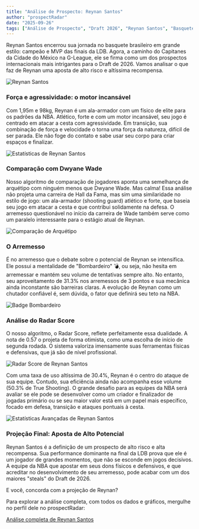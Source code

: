 ```yaml
---
title: "Análise de Prospecto: Reynan Santos"
author: "prospectRadar"
date: "2025-09-26"
tags: ["Análise de Prospecto", "Draft 2026", "Reynan Santos", "Basquete Brasileiro"]
---
```


Reynan Santos encerrou sua jornada no basquete brasileiro em grande estilo: campeão e MVP das finais da LDB. Agora, a caminho do Capitanes da Cidade do México na G-League, ele se firma como um dos prospectos internacionais mais intrigantes para o Draft de 2026. Vamos analisar o que faz de Reynan uma aposta de alto risco e altíssima recompensa.

![Reynan Santos](/blog/reynan.jpg)

### Força e agressividade: o motor incansável

Com 1,95m e 98kg, Reynan é um ala-armador com um físico de elite para os padrões da NBA. Atlético, forte e com um motor incansável, seu jogo é centrado em atacar a cesta com agressividade. Em transição, sua combinação de força e velocidade o torna uma força da natureza, difícil de ser parada. Ele não foge do contato e sabe usar seu corpo para criar espaços e finalizar.

![Estatísticas de Reynan Santos](/blog/reynan-stats.jpg)

### Comparação com Dwyane Wade

Nosso algoritmo de comparação de jogadores aponta uma semelhança de arquétipo com ninguém menos que Dwyane Wade. Mas calma! Essa análise não projeta uma carreira de Hall da Fama, mas sim uma similaridade no estilo de jogo: um ala-armador (shooting guard) atlético e forte, que baseia seu jogo em atacar a cesta e que contribui solidamente na defesa. O arremesso questionável no início da carreira de Wade também serve como um paralelo interessante para o estágio atual de Reynan.

![Comparação de Arquétipo](/blog/compare.jpg)

### O Arremesso

É no arremesso que o debate sobre o potencial de Reynan se intensifica. Ele possui a mentalidade de "Bombardeiro" 💣, ou seja, não hesita em arremessar e mantém seu volume de tentativas sempre alto. No entanto, seu aproveitamento de 31.3% nos arremessos de 3 pontos e sua mecânica ainda inconstante são barreiras claras. A evolução de Reynan como um chutador confiável é, sem dúvida, o fator que definirá seu teto na NBA.

![Badge Bombardeiro](/blog/bomber.jpg)

### Análise do Radar Score

O nosso algoritmo, o Radar Score, reflete perfeitamente essa dualidade. A nota de 0.57 o projeta de forma otimista, como uma escolha de início de segunda rodada. O sistema valoriza imensamente suas ferramentas físicas e defensivas, que já são de nível profissional.

![Radar Score de Reynan Santos](/blog/radar-score-reynan.jpg)

Com uma taxa de uso altíssima de 30.4%, Reynan é o centro do ataque de sua equipe. Contudo, sua eficiência ainda não acompanha esse volume (50.3% de True Shooting). O grande desafio para as equipes da NBA será avaliar se ele pode se desenvolver como um criador e finalizador de jogadas primário ou se seu maior valor está em um papel mais específico, focado em defesa, transição e ataques pontuais à cesta.

![Estatísticas Avançadas de Reynan Santos](/blog/avancadas-reynan.jpg)

### Projeção Final: Aposta de Alto Potencial

Reynan Santos é a definição de um prospecto de alto risco e alta recompensa. Sua performance dominante na final da LDB prova que ele é um jogador de grandes momentos, que não se esconde em jogos decisivos. A equipe da NBA que apostar em seus dons físicos e defensivos, e que acreditar no desenvolvimento de seu arremesso, pode acabar com um dos maiores "steals" do Draft de 2026.

E você, concorda com a projeção de Reynan?

Para explorar a análise completa, com todos os dados e gráficos, mergulhe no perfil dele no prospectRadar:

[Análise completa de Reynan Santos](https://prospectradar.com.br/prospects/reynan-santos)
